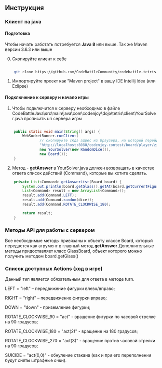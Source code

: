 ﻿## Инструкция

### Клиент на java

#### Подготовка 
Чтобы начать работать потребуется **Java 8** или выше. 
Так же Maven версии 3.6.3 или выше

0. Скопируйте клиент к себе

```bash

    git clone https://github.com/CodeBattleCommunity/codebattle-tetris-clients.git 

```

1. Импортируйте проект как "Maven project" в вашу IDE Intellij Idea (или Eclipse)

#### Подключение к серверу и начало игры

1. Чтобы подключится к серверу необходимо в файле CodeBattleJava\src\main\java\com\codenjoy\dojo\tetris\client\YourSolver.java прописать uri сервера игры

```java

    public static void main(String[] args) {
        WebSocketRunner.runClient(
                // скопируйте сюда адрес из браузера, на который перейдете после регистрации/логина
                "http://localhost:8080/codenjoy-contest/board/player/ziwpjz46y4z5567k7uup?code=3867579515136108220&gameName=tetris",
                new YourSolver(new RandomDice()),
                new Board());
    }

```

2. Метод - **getAnswer** в YourSolver.java должен возвращать в качестве ответа список действий (Command), которые вы хотите сделать.

```java
    private List<Command> getAnswerList(Board board) {
        System.out.println(board.getGlass().getAt(board.getCurrentFigurePoint()));
        List<Command> result = new ArrayList<Command>();
        result.add(Command.LEFT);
        result.add(Command.random(dice));
        result.add(Command.ROTATE_CLOCKWISE_180);

        return result;
    }

```


### Методы API для работы с сервером

Все необходимые методы привязаны к объекту классе Board, который передается как агрумент в главный метод **getAnswer**
Дополнительные методы придоставляет класс GlassBoard, объект которого можно получить методом board.getGlass() 


### Список доступных Actions (ход в игре)
Данный тип является обязательным для ответа в методе turn.


LEFT = "left" – передвижение фигурки влево/вправо;

RIGHT = "right" – передвижение фигурки вправо;

DOWN = "down" - приземление фигурки;

ROTATE_CLOCKWISE_90 = "act" - вращение фигурки по часовой стрелке на 90 градусов;

ROTATE_CLOCKWISE_180 = "act(2)" - вращение на 180 градусов;

ROTATE_CLOCKWISE_270 = "act(3)" - вращение против часовой стрелки на 90 градусов;

SUICIDE = "act(0,0)" - обнуление стакана (как и при его переполнении будут сняты штрафные очки).


